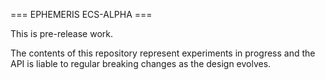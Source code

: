 === EPHEMERIS ECS-ALPHA ===

This is pre-release work. 

The contents of this repository represent experiments in progress and the API is liable to regular breaking changes as the design evolves.